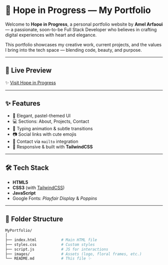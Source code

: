 # 🌸 Hope in Progress — My Portfolio

Welcome to **Hope in Progress**, a personal portfolio website by **Amel Arfaoui** — a passionate, soon-to-be Full Stack Developer who believes in crafting digital experiences with heart and elegance.

This portfolio showcases my creative work, current projects, and the values I bring into the tech space — blending code, beauty, and purpose.

---

## 🌼 Live Preview

✨ [Visit Hope in Progress](https://hope-inprogress.vercel.app/)  

---

## ✨ Features

- 🌸 Elegant, pastel-themed UI
- 💻 Sections: About, Projects, Contact
- 🎨 Typing animation & subtle transitions
- 📷 Social links with cute emojis
- 💌 Contact via `mailto` integration
- 🚀 Responsive & built with **TailwindCSS**

---

## 🛠️ Tech Stack

- **HTML5**  
- **CSS3** (with [TailwindCSS](https://tailwindcss.com/))  
- **JavaScript**  
- Google Fonts: *Playfair Display* & *Poppins*

---

## 📁 Folder Structure

```bash
MyPortfolio/
│
├── index.html           # Main HTML file
├── styles.css           # Custom styles
├── script.js            # JS for interactions
├── images/              # Assets (logo, floral frames, etc.)
└── README.md            # This file ✨

